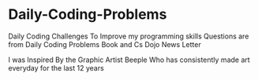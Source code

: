 # Daily-Coding-Problems
Daily Coding Challenges To Improve my programming skills
Questions are from Daily Coding Problems Book and Cs Dojo News Letter

I was Inspired By the Graphic Artist Beeple Who has consistently made art everyday for the last 12 years